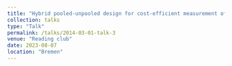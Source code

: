 ```yaml
---
title: "Hybrid pooled-unpooled design for cost-efficient measurement of biomarkers"
collection: talks
type: "Talk"
permalink: /talks/2014-03-01-talk-3
venue: "Reading club"
date: 2023-08-07
location: "Bremen"
---
```


